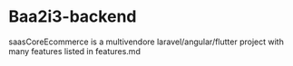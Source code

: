# Baa2i3-backend
saasCoreEcommerce is a multivendore laravel/angular/flutter project with many features listed in features.md

